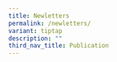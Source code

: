 ```yaml
---
title: Newletters
permalink: /newletters/
variant: tiptap
description: ""
third_nav_title: Publication
---
```

